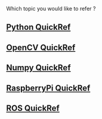 Which topic you would like to refer ?

## [Python QuickRef](pythonRef.md)
## [OpenCV QuickRef](OpenCVRef.md)
## [Numpy QuickRef](numpyRef.md)
## [RaspberryPi QuickRef](rpiRef.md)
## [ROS QuickRef](rosRef.md)
